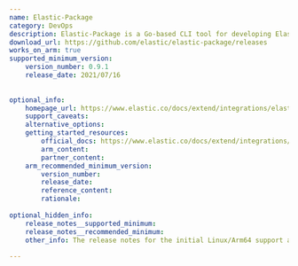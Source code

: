 ```yaml
---
name: Elastic-Package
category: DevOps
description: Elastic-Package is a Go-based CLI tool for developing Elastic Integrations packages, providing commands to lint, format, test, and build packages. It streamlines the package development and release process within the Elastic ecosystem.
download_url: https://github.com/elastic/elastic-package/releases
works_on_arm: true
supported_minimum_version:
    version_number: 0.9.1
    release_date: 2021/07/16
 
 
optional_info:
    homepage_url: https://www.elastic.co/docs/extend/integrations/elastic-package
    support_caveats:
    alternative_options:
    getting_started_resources:
        official_docs: https://www.elastic.co/docs/extend/integrations/elastic-package#elastic-package-start
        arm_content:
        partner_content:
    arm_recommended_minimum_version:
        version_number:
        release_date:
        reference_content:
        rationale:
 
optional_hidden_info:
    release_notes__supported_minimum:
    release_notes__recommended_minimum:
    other_info: The release notes for the initial Linux/Arm64 support are not available. However, version 0.9.1 started releasing Linux/Arm64 artifacts at GitHub.
 
---
```

